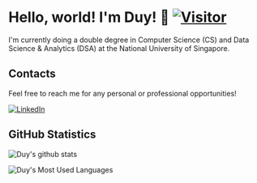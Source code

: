 <!--
**ncduy0303/ncduy0303** is a ✨ _special_ ✨ repository because its `README.md` (this file) appears on your GitHub profile.

Here are some ideas to get you started:

- 🔭 I’m currently working on ...
- 🌱 I’m currently learning ...
- 👯 I’m looking to collaborate on ...
- 🤔 I’m looking for help with ...
- 💬 Ask me about ...
- 📫 How to reach me: ...
- 😄 Pronouns: ...
- ⚡ Fun fact: ...
-->

# Hello, world! I'm Duy! 👋 [![Visitor](https://visitor-badge.laobi.icu/badge?page_id=ncduy0303)](https://github.com/ncduy0303)
I'm currently doing a double degree in Computer Science (CS) and Data Science & Analytics (DSA) at the National University of Singapore.

## Contacts
Feel free to reach me for any personal or professional opportunities!

[![LinkedIn](https://img.shields.io/badge/linkedin%20-%230077B5.svg?&style=for-the-badge&logo=linkedin&logoColor=white)](https://www.linkedin.com/in/caoduynguyen)

## GitHub Statistics
![Duy's github stats](https://github-readme-stats.vercel.app/api?username=ncduy0303&show_icons=True&theme=dracula)

![Duy's Most Used Languages](https://github-readme-stats.vercel.app/api/top-langs/?username=ncduy0303&theme=dracula)

<!-- ![Duy's github activity graph](https://github-readme-activity-graph.vercel.app/graph?username=ncduy0303&theme=dracula) -->
